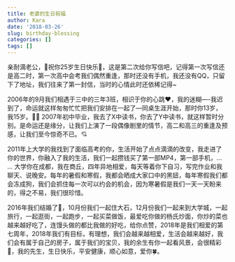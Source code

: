 ```yaml
---
title: 老婆的生日祝福
author: Kara
date: '2018-03-26'
slug: birthday-blessing
categories: []
tags: []
---
```


亲耐滴老公，:kiss:祝你25岁生日快乐:birthday:，这是第二次给你写信吧，记得第一次写信还是高二时，第一次高中会考我们偶然重逢，那时还没有手机，我还没有QQ，只留下了地址，我们往来了第一封信，当时的心情此时还依稀记得~


2006年的9月我们相遇于三中的三年3班，相识于你的心跳:heart:，我的迷糊—-我迟到了，命运就这样匆匆忙忙把我们安排在一起了—同桌生涯开始，那时你13岁，我15岁。:boy::girl:
2007年初中毕业，我去了X中读书，你去了Y中读书，就这样暂时分别。是命运还是缘分，让我们上演了一段偶像剧里的情节，高二和高三的重逢及预感，让我们至今惊奇不已。:cupid:


2011年上大学的我找到了面临高考的你，生活开始了点点滴滴的改变，我走进了你的世界，你融入了我的生活，我们一起攒钱买了第一部MP4，第一部手机，... ... 大学你在成都，我在商丘，四年异地相爱，每天等着你下自习，写完作业和我聊天、说晚安。每年的暑假和寒假，我都会晒成大家口中的黑妞，每年寒假我们都会冻成狗，我们会抓住每一次可以约会的机会，因为寒暑假是我们一天一天盼来的，得之不易，我们很珍惜。


2016年我们结婚了:couple_with_heart:，10月份我们一起住大石，12月份我们一起来到大学城，一起旅行，一起逛街，一起跑步，一起买菜做饭，最爱吃你做的杨氏炒面，你炒的菜也越来越好吃了，连馒头做的都比我做的好吃，给你点赞，2018年是我们相爱的第七周年，2018年我们有目标，有理想，我们会越来越相爱，生活会越来越好，我们会有属于自己的房子，属于我们的宝贝，我的余生有你一起看风景，会很精彩:beers:，我的先生，生日快乐，平安健康，顺心如意，爱你:four_leaf_clover:。
